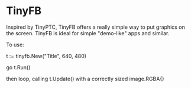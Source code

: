 TinyFB
======

Inspired by TinyPTC, TinyFB offers a really simple way to put graphics on the screen.
TinyFB is ideal for simple "demo-like" apps and similar.

To use:

t := tinyfb.New("Title", 640, 480)

go t.Run()

then loop, calling t.Update() with a correctly sized image.RGBA{}